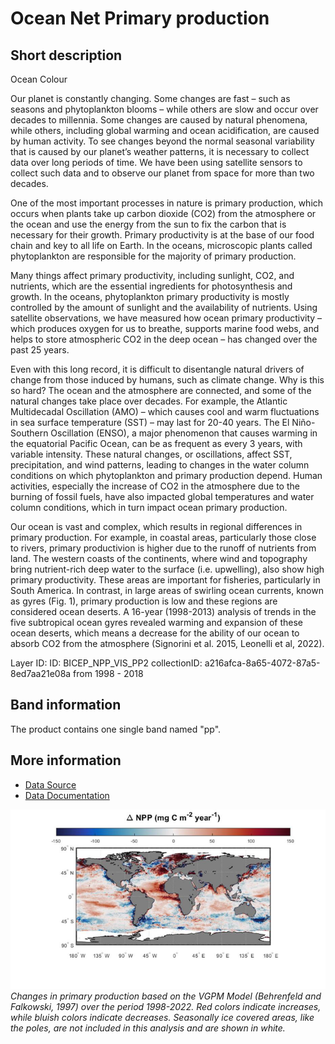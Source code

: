 # Ocean Net Primary production

## Short description

Ocean Colour
 
Our planet is constantly changing. Some changes are fast – such as seasons and phytoplankton blooms – while others are slow and occur over decades to millennia. Some changes are caused by natural phenomena, while others, including global warming and ocean acidification, are caused by human activity. To see changes beyond the normal seasonal variability that is caused by our planet’s weather patterns, it is necessary to collect data over long periods of time. We have been using satellite sensors to collect such data and to observe our planet from space for more than two decades.

One of the most important processes in nature is primary production, which occurs when plants take up carbon dioxide (CO2) from the atmosphere or the ocean and use the energy from the sun to fix the carbon that is necessary for their growth. Primary productivity is at the base of our food chain and key to all life on Earth. In the oceans, microscopic plants called phytoplankton are responsible for the majority of primary production.

Many things affect primary productivity, including sunlight, CO2, and nutrients, which are the essential ingredients for photosynthesis and growth. In the oceans, phytoplankton primary productivity is mostly controlled by the amount of sunlight and the availability of nutrients. Using satellite observations, we have measured how ocean primary productivity – which produces oxygen for us to breathe, supports marine food webs, and helps to store atmospheric CO2 in the deep ocean – has changed over the past 25 years.

Even with this long record, it is difficult to disentangle natural drivers of change from those induced by humans, such as climate change. Why is this so hard? The ocean and the atmosphere are connected, and some of the natural changes take place over decades. For example, the Atlantic Multidecadal Oscillation (AMO) – which causes cool and warm fluctuations in sea surface temperature (SST) – may last for 20-40 years. The El Niño-Southern Oscillation (ENSO), a major phenomenon that causes warming in the equatorial Pacific Ocean, can be as frequent as every 3 years, with variable intensity. These natural changes, or oscillations, affect SST, precipitation, and wind patterns, leading to changes in the water column conditions on which phytoplankton and primary production depend. Human activities, especially the increase of CO2 in the atmosphere due to the burning of fossil fuels, have also impacted global temperatures and water column conditions, which in turn impact ocean primary production.

Our ocean is vast and complex, which results in regional differences in primary production. For example, in coastal areas, particularly those close to rivers, primary productivion is higher due to the runoff of nutrients from land. The western coasts of the continents, where wind and topography bring nutrient-rich deep water to the surface (i.e. upwelling), also show high primary productivity. These areas are important for fisheries, particularly in South America. In contrast, in large areas of swirling ocean currents, known as gyres (Fig. 1), primary production is low and these regions are considered ocean deserts. A 16-year (1998-2013) analysis of trends in the five subtropical ocean gyres revealed warming and expansion of these ocean deserts, which means a decrease for the ability of our ocean to absorb CO2 from the atmosphere (Signorini et al. 2015, Leonelli et al, 2022).

Layer ID:
ID: BICEP_NPP_VIS_PP2
collectionID: a216afca-8a65-4072-87a5-8ed7aa21e08a
from 1998 - 2018

## Band information

The product contains one single band named "pp".

## More information

- [Data Source](https://climate.esa.int/en/projects/ocean-colour/about/)
- [Data Documentation]( https://climate.esa.int/en/projects/ocean-colour/key-documents/)


![Ocean NPP ](npp.png)<br>
*Changes in primary production based on the VGPM Model (Behrenfeld and Falkowski, 1997) over the period 1998-2022. Red colors indicate increases, while bluish colors indicate decreases. Seasonally ice covered areas, like the poles, are not included in this analysis and are shown in white.*
